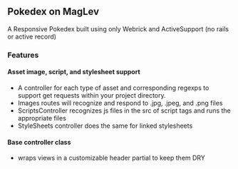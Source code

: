 ## Pokedex on MagLev
A Responsive Pokedex built using only Webrick and ActiveSupport
(no rails or active record)

### Features

#### Asset image, script, and stylesheet support
- A controller for each type of asset and corresponding regexps to support get requests
within your project directory.
- Images routes will recognize and respond to .jpg, .jpeg, and .png files
- ScriptsController recognizes js files in the src of script tags and runs the appropriate files
- StyleSheets controller does the same for linked stylesheets

#### Base controller class 
- wraps views in a customizable header partial to keep them DRY  